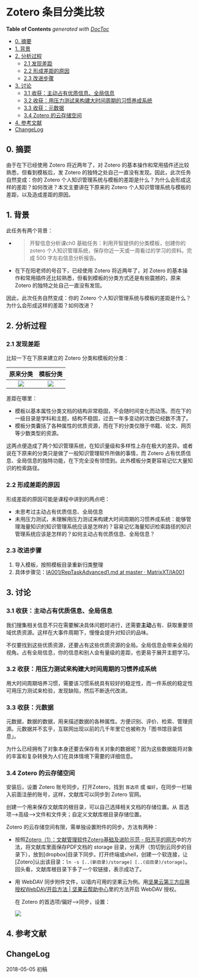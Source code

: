 # Zotero  条目分类比较

<!-- START doctoc generated TOC please keep comment here to allow auto update -->
<!-- DON'T EDIT THIS SECTION, INSTEAD RE-RUN doctoc TO UPDATE -->
**Table of Contents**  *generated with [DocToc](https://github.com/thlorenz/doctoc)*

- [0. 摘要](#0-%E6%91%98%E8%A6%81)
- [1. 背景](#1-%E8%83%8C%E6%99%AF)
- [2. 分析过程](#2-%E5%88%86%E6%9E%90%E8%BF%87%E7%A8%8B)
  - [2.1 发现差距](#21-%E5%8F%91%E7%8E%B0%E5%B7%AE%E8%B7%9D)
  - [2.2 形成差距的原因](#22-%E5%BD%A2%E6%88%90%E5%B7%AE%E8%B7%9D%E7%9A%84%E5%8E%9F%E5%9B%A0)
  - [2.3 改进步骤](#23-%E6%94%B9%E8%BF%9B%E6%AD%A5%E9%AA%A4)
- [3. 讨论](#3-%E8%AE%A8%E8%AE%BA)
  - [3.1 收获：主动占有优质信息、全局信息](#31-%E6%94%B6%E8%8E%B7%E4%B8%BB%E5%8A%A8%E5%8D%A0%E6%9C%89%E4%BC%98%E8%B4%A8%E4%BF%A1%E6%81%AF%E5%85%A8%E5%B1%80%E4%BF%A1%E6%81%AF)
  - [3.2 收获：用压力测试来构建大时间周期的习惯养成系统](#32-%E6%94%B6%E8%8E%B7%E7%94%A8%E5%8E%8B%E5%8A%9B%E6%B5%8B%E8%AF%95%E6%9D%A5%E6%9E%84%E5%BB%BA%E5%A4%A7%E6%97%B6%E9%97%B4%E5%91%A8%E6%9C%9F%E7%9A%84%E4%B9%A0%E6%83%AF%E5%85%BB%E6%88%90%E7%B3%BB%E7%BB%9F)
  - [3.3 收获：元数据](#33-%E6%94%B6%E8%8E%B7%E5%85%83%E6%95%B0%E6%8D%AE)
  - [3.4 Zotero 的云存储空间](#34-zotero-%E7%9A%84%E4%BA%91%E5%AD%98%E5%82%A8%E7%A9%BA%E9%97%B4)
- [4. 参考文献](#4-%E5%8F%82%E8%80%83%E6%96%87%E7%8C%AE)
- [ChangeLog](#changelog)

<!-- END doctoc generated TOC please keep comment here to allow auto update -->

## 0. 摘要

由于在下已经使用 Zotero 将近两年了，对 Zotero 的基本操作和常用插件还比较熟悉，但看到模板后，发 Zotero 的独特之处自己一直没有发现。因此，此次任务自然变成：你的 Zotero 个人知识管理系统与模板的差距是什么？为什么会形成这样的差距？如何改进？本文主要讲在下原来的 Zotero 个人知识管理系统与模板的差距，以及造成差距的原因。

## 1. 背景

此任务有两个背景：

- > 开智信息分析课ch0 基础任务：利用开智提供的分类模板，创建你的 zotero 个人知识管理系统，保存你近一天或一周看过的学习的资料。完成 500 字左右信息分析报告。

- 在下在阳老师的号召下，已经使用 Zotero 将近两年了，对 Zotero 的基本操作和常用插件还比较熟悉，但看到模板的分类方式还是有些震撼的，原来 Zotero 的独特之处自己一直没有发现。

因此，此次任务自然变成：你的 Zotero 个人知识管理系统与模板的差距是什么？为什么会形成这样的差距？如何改进？

## 2. 分析过程

### 2.1 发现差距

比较一下在下原来建立的 Zotero 分类和模板的分类：

|      原来分类          | 模板分类    |
| :--------------------------: | :---------------------: |
| ![](http://oohkn7mnd.bkt.clouddn.com/ZoteroContents3.png) | ![](http://oohkn7mnd.bkt.clouddn.com/ZoteroContents5.png) |

差距在哪里：

- 模板以基本属性分类文档的结构非常稳固，不会随时间变化而动荡。而在下的一级目录是学科和主题，结构不稳固，过去一年多变动的次数已经数不清了。
- 模板分类囊括了各种属性的优质资源，而在下的分类仅限于书籍、论文、网页等少数类型的资源。

这两点便造成了两个知识管理系统，在知识量级和多样性上存在极大的差异。或者说在下原来的分类只是做了一般知识管理软件所做的事情，而 Zotero 占有优质信息、全局信息的独特功能，在下完全没有领悟到。此外模板分类更容易记忆大量知识的检索路径。

### 2.2 形成差距的原因

形成差距的原因可能是课程中讲到的两点吧：

- 未思考过主动占有优质信息、全局信息
- 未用压力测试，未理解用压力测试来构建大时间周期的习惯养成系统：能够管理海量知识的知识管理系统应该是怎样的？容易记忆海量知识检索路径的知识管理系统应该是怎样的？如何主动占有优质信息、全局信息？

### 2.3 改进步骤

1. 导入模板，按照模板目录重新归类整理
2. 具体步骤见：[IA001/RepTaskAdvanced1.md at master · MatrixXT/IA001](https://github.com/MatrixXT/IA001/blob/master/ch0/RepTaskAdvanced1.md)

## 3. 讨论

### 3.1 收获：主动占有优质信息、全局信息

我们搜集相关信息不只在需要解决具体问题时进行，还需要**主动**占有、获取重要领域优质资源。这样在大事件周期下，慢慢会提升对知识的品味。

不仅要找到这些优质资源，还要占有这些优质资源的全局。全局信息会带来全局的视角。占有全局信息，你的信息和别人会有量级的差距，也更易于展开主题学习。

### 3.2 收获：用压力测试来构建大时间周期的习惯养成系统

用大时间周期培养习惯，需要该习惯系统具有较好的稳定性，而一件系统的稳定性可用压力测试来检验，发现缺陷，然后不断迭代改进。

### 3.3 收获：元数据

元数据，数据的数据，用来描述数据的各种属性。方便识别、评价、检索、管理资源。元数据并不玄乎，互联网出现以前的几千年里它也被称为「图书馆目录信息」。

为什么已经拥有了对象本身还要去保存有关对象的数据呢？因为这些数据能将对象的丰富和复杂转换为人们在具体情境下需要的详细信息。

### 3.4 Zotero 的云存储空间

安装后，设置 Zotero 账号同步。打开Zotero，找到 `首选项` 或 `偏好`，在同步一栏输入前面注册的账号，这样，文献库可以同步到 Zotero 官网。

创建一个用来保存文献库的根目录，可以自己选择相关文档的存储位置。从 首选项-->高级-->文件和文件夹；自定义文献库根目录存储位置。

Zotero 的云存储空间有限，需单独设置附件的同步。方法有两种：

- 按照[Zotero（1）：文献管理软件Zotero基础及进阶示范 - 阳志平的网志](https://www.yangzhiping.com/tech/zotero1.html)中的方法，将文献库里面保存PDF文档的 storage 目录，分离开（剪切到云同步的目录下），放到[dropbox]目录下同步。打开终端或shell，创建一个软连接，让[Zotero]认出该目录：`ln -s [..(新目录)/storage] [..(旧目录)/storage]`。回头看，文献库根目录下多了一个软链接，表示成功了。

- 用 WebDAV 同步附件文件，以墙内可用的坚果云为例。用[坚果云第三方应用授权WebDAV开启方法 | 坚果云帮助中心](http://help.jianguoyun.com/?p=2064)里的方法开启 WebDAV 授权。

  在 Zotero 的首选项/偏好—>同步，设置：

  ![](http://oohkn7mnd.bkt.clouddn.com/ZoteroAttachementFile.png)

## 4. 参考文献

## ChangeLog

2018-05-05 初稿